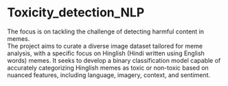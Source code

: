 # Toxicity_detection_NLP
The focus is on tackling the challenge of detecting harmful content in memes.
<br>
The project aims to curate a diverse image dataset tailored for meme analysis, with a specific focus on Hinglish (Hindi written using English words) memes. It seeks to develop a binary classification model capable of accurately categorizing Hinglish memes as toxic or non-toxic based on nuanced features, including language, imagery, context, and sentiment.
